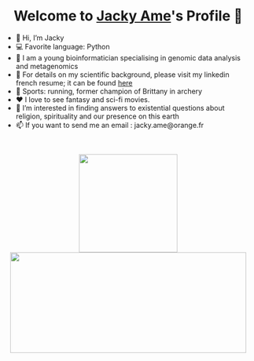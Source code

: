 <p align="center">
  <h1 align="center">Welcome to <a href="https://github.com/Jaxame">Jacky Ame</a>'s Profile 👋</h1>
</p>

<ul>
  <li>👋 Hi, I’m Jacky</li>
  <li>💻 Favorite language: Python</li>
  <li>💼 I am a young bioinformatician specialising in genomic data analysis and metagenomics </li>
  <li>📄 For details on my scientific background, please visit my linkedin french resume; it can be found <a href="https://www.linkedin.com/in/jacky-ame-731595183/">here</a></li>
  <li>🧗 Sports: running, former champion of Brittany in archery</li>
  <li>❤️ I love to see fantasy and sci-fi movies.
  <li>👀 I’m interested in finding answers to existential questions about religion, spirituality and our presence on this earth</li>
  <li>📫 If you want to send me an email : jacky.ame@orange.fr</li>
</ul>

</br>
<p align="center">
  <img width=200 height=200 src="https://c.tenor.com/OoQlWsxH2SEAAAAC/hi-anime-hello.gif"/>
  <img height=205 width=480 src="https://giphy.com/embed/KxOl63T54r3xuNYIvG/video"/>
</p>

<!---
Jaxame/Jaxame is a ✨ special ✨ repository because its `README.md` (this file) appears on your GitHub profile.
You can click the Preview link to take a look at your changes.
--->
